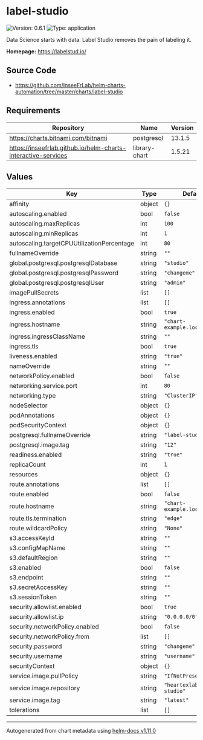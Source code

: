 # label-studio

![Version: 0.6.1](https://img.shields.io/badge/Version-0.6.1-informational?style=flat-square) ![Type: application](https://img.shields.io/badge/Type-application-informational?style=flat-square)

Data Science starts with data. Label Studio removes the pain of labeling it.

**Homepage:** <https://labelstud.io/>

## Source Code

* <https://github.com/InseeFrLab/helm-charts-automation/tree/master/charts/label-studio>

## Requirements

| Repository | Name | Version |
|------------|------|---------|
| https://charts.bitnami.com/bitnami | postgresql | 13.1.5 |
| https://inseefrlab.github.io/helm-charts-interactive-services | library-chart | 1.5.21 |

## Values

| Key | Type | Default | Description |
|-----|------|---------|-------------|
| affinity | object | `{}` |  |
| autoscaling.enabled | bool | `false` |  |
| autoscaling.maxReplicas | int | `100` |  |
| autoscaling.minReplicas | int | `1` |  |
| autoscaling.targetCPUUtilizationPercentage | int | `80` |  |
| fullnameOverride | string | `""` |  |
| global.postgresql.postgresqlDatabase | string | `"studio"` |  |
| global.postgresql.postgresqlPassword | string | `"changeme"` |  |
| global.postgresql.postgresqlUser | string | `"admin"` |  |
| imagePullSecrets | list | `[]` |  |
| ingress.annotations | list | `[]` |  |
| ingress.enabled | bool | `true` |  |
| ingress.hostname | string | `"chart-example.local"` |  |
| ingress.ingressClassName | string | `""` |  |
| ingress.tls | bool | `true` |  |
| liveness.enabled | string | `"true"` |  |
| nameOverride | string | `""` |  |
| networkPolicy.enabled | bool | `false` |  |
| networking.service.port | int | `80` |  |
| networking.type | string | `"ClusterIP"` |  |
| nodeSelector | object | `{}` |  |
| podAnnotations | object | `{}` |  |
| podSecurityContext | object | `{}` |  |
| postgresql.fullnameOverride | string | `"label-studio-db"` |  |
| postgresql.image.tag | string | `"12"` |  |
| readiness.enabled | string | `"true"` |  |
| replicaCount | int | `1` |  |
| resources | object | `{}` |  |
| route.annotations | list | `[]` |  |
| route.enabled | bool | `false` |  |
| route.hostname | string | `"chart-example.local"` |  |
| route.tls.termination | string | `"edge"` |  |
| route.wildcardPolicy | string | `"None"` |  |
| s3.accessKeyId | string | `""` |  |
| s3.configMapName | string | `""` |  |
| s3.defaultRegion | string | `""` |  |
| s3.enabled | bool | `false` |  |
| s3.endpoint | string | `""` |  |
| s3.secretAccessKey | string | `""` |  |
| s3.sessionToken | string | `""` |  |
| security.allowlist.enabled | bool | `true` |  |
| security.allowlist.ip | string | `"0.0.0.0/0"` |  |
| security.networkPolicy.enabled | bool | `false` |  |
| security.networkPolicy.from | list | `[]` |  |
| security.password | string | `"changeme"` |  |
| security.username | string | `"username"` |  |
| securityContext | object | `{}` |  |
| service.image.pullPolicy | string | `"IfNotPresent"` |  |
| service.image.repository | string | `"heartexlabs/label-studio"` |  |
| service.image.tag | string | `"latest"` |  |
| tolerations | list | `[]` |  |

----------------------------------------------
Autogenerated from chart metadata using [helm-docs v1.11.0](https://github.com/norwoodj/helm-docs/releases/v1.11.0)
